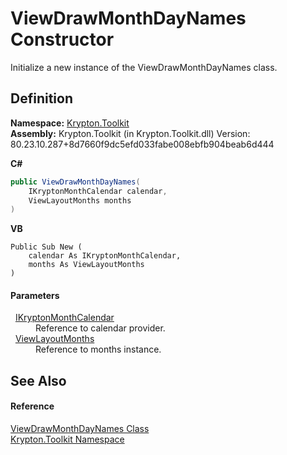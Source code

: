 # ViewDrawMonthDayNames Constructor


Initialize a new instance of the ViewDrawMonthDayNames class.



## Definition
**Namespace:** <a href="79d2eac2-21f4-54ff-7552-b20c33c30600.md">Krypton.Toolkit</a>  
**Assembly:** Krypton.Toolkit (in Krypton.Toolkit.dll) Version: 80.23.10.287+8d7660f9dc5efd033fabe008ebfb904beab6d444

**C#**
``` C#
public ViewDrawMonthDayNames(
	IKryptonMonthCalendar calendar,
	ViewLayoutMonths months
)
```
**VB**
``` VB
Public Sub New ( 
	calendar As IKryptonMonthCalendar,
	months As ViewLayoutMonths
)
```



#### Parameters
<dl><dt>  <a href="76762a95-d1ba-38cb-4ff7-0417ba2e1bcc.md">IKryptonMonthCalendar</a></dt><dd>Reference to calendar provider.</dd><dt>  <a href="66b7534f-12ee-26d7-d6e4-458fb28f2cd9.md">ViewLayoutMonths</a></dt><dd>Reference to months instance.</dd></dl>

## See Also


#### Reference
<a href="ba5ab0fd-95ec-ae8c-53e4-11635c0dd54b.md">ViewDrawMonthDayNames Class</a>  
<a href="79d2eac2-21f4-54ff-7552-b20c33c30600.md">Krypton.Toolkit Namespace</a>  
